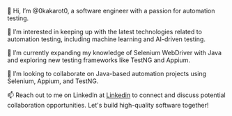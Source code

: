 👋 Hi, I’m @0kakarot0, a software engineer with a passion for automation testing.

👀 I’m interested in keeping up with the latest technologies related to automation testing, including machine learning and AI-driven testing.

🌱 I’m currently expanding my knowledge of Selenium WebDriver with Java and exploring new testing frameworks like TestNG and Appium.

💞️ I’m looking to collaborate on Java-based automation projects using Selenium, Appium, and TestNG.

📫 Reach out to me on LinkedIn at [Linkedin](https://www.linkedin.com/in/ahtisham-ilyas-62193768/) to connect and discuss potential collaboration opportunities. Let's build high-quality software together!

<!---
0kakarot0/0kakarot0 is a ✨ special ✨ repository because its `README.md` (this file) appears on your GitHub profile.
You can click the Preview link to take a look at your changes.
--->

